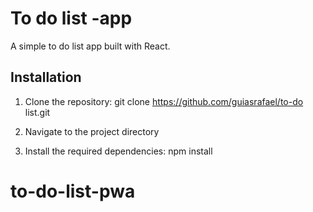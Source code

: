 # To do list -app

A simple to do list app built with React.

## Installation

1. Clone the repository:
git clone https://github.com/guiasrafael/to-do list.git

2. Navigate to the project directory
3. Install the required dependencies: npm install
# to-do-list-pwa
